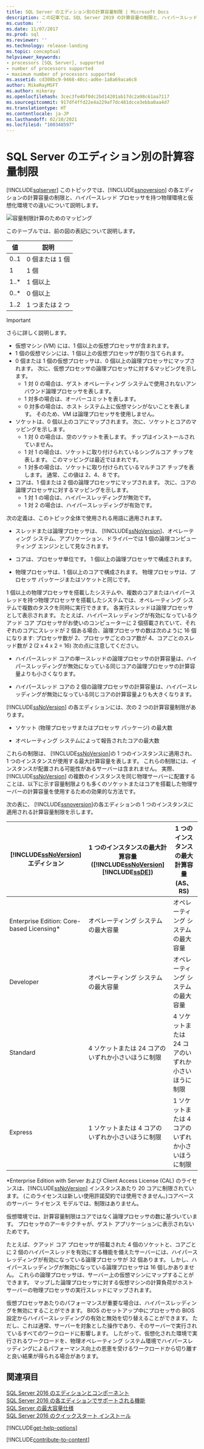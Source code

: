 ```yaml
---
title: SQL Server のエディション別の計算容量制限 | Microsoft Docs
description: この記事では、SQL Server 2019 の計算容量の制限と、ハイパースレッド プロセッサを持つ物理環境と仮想化環境での違いについて説明します。
ms.custom: ''
ms.date: 11/07/2017
ms.prod: sql
ms.reviewer: ''
ms.technology: release-landing
ms.topic: conceptual
helpviewer_keywords:
- processors [SQL Server], supported
- number of processors supported
- maximum number of processors supported
ms.assetid: cd308bc9-9468-40cc-ad6e-1a8a69aca6c8
author: MikeRayMSFT
ms.author: mikeray
ms.openlocfilehash: 3cec3fe4bf0dc2bd14201ab17dc2a98c61aa7117
ms.sourcegitcommit: 917df4ffd22e4a229af7dc481dcce3ebba0aa4d7
ms.translationtype: HT
ms.contentlocale: ja-JP
ms.lasthandoff: 02/10/2021
ms.locfileid: "100348597"
---
```

# <a name="compute-capacity-limits-by-edition-of-sql-server"></a>SQL Server のエディション別の計算容量制限
[!INCLUDE[sqlserver](../includes/applies-to-version/sqlserver.md)]
  このトピックでは、[!INCLUDE[ssnoversion](../includes/ssnoversion-md.md)] の各エディションの計算容量の制限と、ハイパースレッド プロセッサを持つ物理環境と仮想化環境での違いについて説明します。  
  
 ![容量制限計算のためのマッピング](../sql-server/media/compute-capacity-limits.gif "容量制限計算のためのマッピング")  
  
 このテーブルでは、前の図の表記について説明します。  
  
|値|説明|  
|-----------|-----------------|  
|0..1|0 個または 1 個|  
|1|1 個|  
|1..\*|1 個以上|  
|0..\*|0 個以上|  
|1..2|1 つまたは 2 つ|  
  
> [!IMPORTANT]  
> さらに詳しく説明します。  
>   
> - 仮想マシン (VM) には、1 個以上の仮想プロセッサが含まれます。  
> - 1 個の仮想マシンには、1 個以上の仮想プロセッサが割り当てられます。  
> - 0 個または 1 個の仮想プロセッサは、0 個以上の論理プロセッサにマップされます。 次に、仮想プロセッサの論理プロセッサに対するマッピングを示します。 
>     -   1 対 0 の場合は、ゲスト オペレーティング システムで使用されないアンバウンド論理プロセッサを表します。  
>     -   1 対多の場合は、オーバーコミットを表します。  
>     -   0 対多の場合は、ホスト システム上に仮想マシンがないことを表します。 そのため、VM は論理プロセッサを使用しません。  
> - ソケットは、0 個以上のコアにマップされます。 次に、ソケットとコアのマッピングを示します。  
>     -   1 対 0 の場合は、空のソケットを表します。 チップはインストールされていません。  
>     -   1 対 1 の場合は、ソケットに取り付けられているシングルコア チップを表します。 このマッピングは最近ではまれです。  
>     -   1 対多の場合は、ソケットに取り付けられているマルチコア チップを表します。 通常、この値は 2、4、8 です。  
> - コアは、1 個または 2 個の論理プロセッサにマップされます。 次に、コアの論理プロセッサに対するマッピングを示します。  
>     -   1 対 1 の場合は、ハイパースレッディングが無効です。  
>     -   1 対 2 の場合は、ハイパースレッディングが有効です。  
  
 次の定義は、このトピック全体で使用される用語に適用されます。  
  
-   スレッドまたは論理プロセッサは、 [!INCLUDE[ssNoVersion](../includes/ssnoversion-md.md)]、オペレーティング システム、アプリケーション、ドライバーでは 1 個の論理コンピューティング エンジンとして見なされます。  
  
-   コアは、プロセッサ単位です。 1 個以上の論理プロセッサで構成されます。  
  
-   物理プロセッサは、1 個以上のコアで構成されます。 物理プロセッサは、プロセッサ パッケージまたはソケットと同じです。  
  
1 個以上の物理プロセッサを搭載したシステムや、複数のコアまたはハイパースレッドを持つ物理プロセッサを搭載したシステムでは、オペレーティング システムで複数のタスクを同時に実行できます。 各実行スレッドは論理プロセッサとして表示されます。 たとえば、ハイパースレッディングが有効になっているクアッド コア プロセッサがお使いのコンピューターに 2 個搭載されていて、それぞれのコアにスレッドが 2 個ある場合、論理プロセッサの数は次のように 16 個になります: プロセッサ数が 2、プロセッサごとのコア数が 4、コアごとのスレッド数が 2 (2 x 4 x 2 = 16) 次の点に注意してください。  
  
-   ハイパースレッド コアの単一スレッドの論理プロセッサの計算容量は、ハイパースレッディングが無効になっている同じコアの論理プロセッサの計算容量よりも小さくなります。  
  
-   ハイパースレッド コアの 2 個の論理プロセッサの計算容量は、ハイパースレッディングが無効になっている同じコアの計算容量よりも大きくなります。  
  
[!INCLUDE[ssNoVersion](../includes/ssnoversion-md.md)] の各エディションには、次の 2 つの計算容量制限があります。  
  
- ソケット (物理プロセッサまたはプロセッサ パッケージ) の最大数  
  
- オペレーティング システムによって報告されたコアの最大数  
  
これらの制限は、 [!INCLUDE[ssNoVersion](../includes/ssnoversion-md.md)]の 1 つのインスタンスに適用され、 1 つのインスタンスが使用する最大計算容量を表します。 これらの制限には、インスタンスが配置される可能性があるサーバーは含まれません。 実際、[!INCLUDE[ssNoVersion](../includes/ssnoversion-md.md)] の複数のインスタンスを同じ物理サーバーに配置することは、以下に示す容量制限よりも多くのソケットまたはコアを搭載した物理サーバーの計算容量を使用するための効果的な方法です。  
  
次の表に、 [!INCLUDE[ssnoversion](../includes/ssnoversion-md.md)]の各エディションの 1 つのインスタンスに適用される計算容量制限を示します。  
  
|[!INCLUDE[ssNoVersion](../includes/ssnoversion-md.md)] エディション|1 つのインスタンスの最大計算容量 ([!INCLUDE[ssNoVersion](../includes/ssnoversion-md.md)][!INCLUDE[ssDE](../includes/ssde-md.md)])|1 つのインスタンスの最大計算容量 (AS、RS)|  
|---------------------------------------|--------------------------------------------------------------------------------------------------------|-------------------------------------------------------------------|  
|Enterprise Edition: Core-based Licensing\*|オペレーティング システムの最大容量|オペレーティング システムの最大容量|  
|Developer|オペレーティング システムの最大容量|オペレーティング システムの最大容量|  
|Standard|4 ソケットまたは 24 コアのいずれか小さいほうに制限|4 ソケットまたは 24 コアのいずれか小さいほうに制限|  
|Express|1 ソケットまたは 4 コアのいずれか小さいほうに制限|1 ソケットまたは 4 コアのいずれか小さいほうに制限|  

\*Enterprise Edition with Server および Client Access License (CAL) のライセンスは、[!INCLUDE[ssNoVersion](../includes/ssnoversion-md.md)] インスタンスあたり 20 コアに制限されています。 (このライセンスは新しい使用許諾契約では使用できません。)コアベースのサーバー ライセンス モデルでは、制限はありません。  
  
仮想環境では、計算容量制限はコアではなく論理プロセッサの数に基づいています。 プロセッサのアーキテクチャが、ゲスト アプリケーションに表示されないためです。 

たとえば、クアッド コア プロセッサが搭載された 4 個のソケットと、コアごとに 2 個のハイパースレッドを有効にする機能を備えたサーバーには、ハイパースレッディングが有効になっている論理プロセッサが 32 個あります。 しかし、ハイパースレッディングが無効になっている論理プロセッサは 16 個しかありません。 これらの論理プロセッサは、サーバー上の仮想マシンにマップすることができます。 マップした論理プロセッサに対する仮想マシンの計算負荷がホスト サーバーの物理プロセッサの実行スレッドにマップされます。  
  
仮想プロセッサあたりのパフォーマンスが重要な場合は、ハイパースレッディングを無効にすることができます。 BIOS のセットアップ中にプロセッサの BIOS 設定からハイパースレッディングの有効と無効を切り替えることができます。 ただし、これは通常、サーバーを対象とした操作であり、そのサーバーで実行されているすべてのワークロードに影響します。 したがって、仮想化された環境で実行されるワークロードを、物理オペレーティング システム環境でハイパースレッディングによるパフォーマンス向上の恩恵を受けるワークロードから切り離すと良い結果が得られる場合があります。  
  
## <a name="see-also"></a>関連項目  
 [SQL Server 2016 のエディションとコンポーネント](../sql-server/editions-and-components-of-sql-server-2016.md)   
 [SQL Server 2016 の各エディションでサポートされる機能](~/sql-server/editions-and-supported-features-for-sql-server-2016.md)   
 [SQL Server の最大容量仕様](../sql-server/maximum-capacity-specifications-for-sql-server.md)   
 [SQL Server 2016 のクイックスタート インストール](../database-engine/install-windows/install-sql-server.md)  

[!INCLUDE[get-help-options](../includes/paragraph-content/get-help-options.md)]

[!INCLUDE[contribute-to-content](../includes/paragraph-content/contribute-to-content.md)]